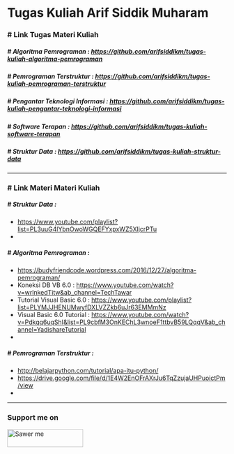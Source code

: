 # Tugas Kuliah Arif Siddik Muharam 

### # Link Tugas Materi Kuliah 
##### # Algoritma Pemrograman : https://github.com/arifsiddikm/tugas-kuliah-algoritma-pemrograman 
##### # Pemrograman Terstruktur : https://github.com/arifsiddikm/tugas-kuliah-pemrograman-terstruktur
##### # Pengantar Teknologi Informasi : https://github.com/arifsiddikm/tugas-kuliah-pengantar-teknologi-informasi
##### # Software Terapan : https://github.com/arifsiddikm/tugas-kuliah-software-terapan
##### # Struktur Data : https://github.com/arifsiddikm/tugas-kuliah-struktur-data 

--- 

### # Link Materi Materi Kuliah

##### # Struktur Data : 
- https://www.youtube.com/playlist?list=PL3uuG4lYbnOwoWGQEFYxpxWZ5XljcrPTu
- 

##### # Algoritma Pemrograman : 
- https://budyfriendcode.wordpress.com/2016/12/27/algoritma-pemrograman/
- Koneksi DB VB 6.0 : https://www.youtube.com/watch?v=wrlnkedTitw&ab_channel=TechTawar
- Tutorial Visual Basic 6.0 : https://www.youtube.com/playlist?list=PLYMJJHENUMwyfDXLVZZkb6uJr63EMMmNz
- Visual Basic 6.0 Tutorial : https://www.youtube.com/watch?v=Pdkqq6uqShI&list=PL9cbfM3OnKEChL3wnoeF1ttbvB59LQqqV&ab_channel=YadishareTutorial
- 

##### # Pemrograman Terstruktur : 
- http://belajarpython.com/tutorial/apa-itu-python/
- https://drive.google.com/file/d/1E4W2EnOFrAXrJu6TqZzujaUHPuoictPm/view
- 

---

### Support me on
<a href="https://saweria.co/arifsiddikm" target="_blank"><img src="https://user-images.githubusercontent.com/26188697/180601310-e82c63e4-412b-4c36-b7b5-7ba713c80380.png" alt="Sawer me" height="41" width="174"></a>